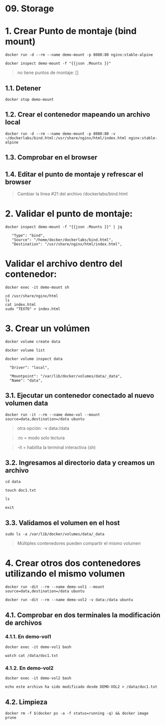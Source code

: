# 09. Storage <!-- omit in TOC -->

# 1. Crear Punto de montaje (bind mount)
```vim
docker run -d --rm --name demo-mount -p 8080:80 nginx:stable-alpine

docker inspect demo-mount -f "{{json .Mounts }}"
```

> no tiene puntos de montaje: []

## 1.1. Detener
```vim
docker stop demo-mount
```

## 1.2. Crear el contenedor mapeando un archivo local

```vim
docker run -d --rm --name demo-mount -p 8080:80 -v ~/dockerlabs/bind.html:/usr/share/nginx/html/index.html nginx:stable-alpine
```

## 1.3. Comprobar en el browser


## 1.4. Editar el punto de montaje y refrescar el browser

> Cambiar la línea #21 del archivo /dockerlabs/bind.html

# 2. Validar el punto de montaje:

```vim
docker inspect demo-mount -f "{{json .Mounts }}" | jq
```
```
   "Type": "bind",
   "Source": "/home/docker/dockerlabs/bind.html",
   "Destination": "/usr/share/nginx/html/index.html",
```
# Validar el archivo dentro del contenedor:
```vim
docker exec -it demo-mount sh

cd /usr/share/nginx/html
ls
cat index.html
sudo "TEXTO" > index.html
```

# 3. Crear un volúmen
```vim
docker volume create data

docker volume list

docker volume inspect data
```
```vim
  "Driver": "local",

  "Mountpoint": "/var/lib/docker/volumes/data/_data",
  "Name": "data",
```
## 3.1. Ejecutar un contenedor conectado al nuevo volumen data

```vim
docker run -it --rm --name demo-vol --mount source=data,destination=/data ubuntu
```

> otra opción: -v data:/data

> :ro = modo solo lectura

> -it = habilita la terminal interactiva (sh)

## 3.2. Ingresamos al directorio data y creamos un archivo

```vim
cd data

touch doc1.txt

ls

exit
```

## 3.3. Validamos el volumen en el host

```vim
sudo ls -a /var/lib/docker/volumes/data/_data
```

> Múltiples contenedores pueden compartir el mismo volumen

# 4. Crear otros dos contenedores utilizando el mismo volumen

```vim
docker run -dit --rm --name demo-vol1 --mount source=data,destination=/data ubuntu

docker run -dit --rm --name demo-vol2 -v data:/data ubuntu
```

## 4.1. Comprobar en dos terminales la modificación de archivos

### 4.1.1. En demo-vol1
```vim
docker exec -it demo-vol1 bash

watch cat /data/doc1.txt
```

### 4.1.2. En demo-vol2
```vim
docker exec -it demo-vol2 bash

echo este archivo ha sido modificado desde DEMO-VOL2 > /data/doc1.txt
```

## 4.2. Limpieza
```vim
docker rm -f $(docker ps -a -f status=running -q) && docker image prune
```
